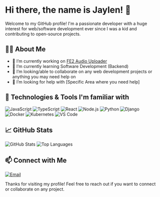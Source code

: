 # Hi there, the name is Jaylen! 👋

Welcome to my GitHub profile! I'm a passionate developer with a huge interest for web/software development ever since I was a kid and contributing to open-source projects.

## 🧑‍💻 About Me

- 🔭 I’m currently working on [FE2 Audio Uploader](https://github.com/jvqze/FE2-Audio-Uploader)
- 🌱 I’m currently learning Software Development (Backend)
- 👯 I’m looking/able to collaborate on any web development projects or anything you may need help on
- 🤔 I’m looking for help with [Specific Area where you need help]

## 🚀 Technologies & Tools I'm familiar with

![JavaScript](https://img.shields.io/badge/-JavaScript-333333?style=flat&logo=javascript)
![TypeScript](https://img.shields.io/badge/-TypeScript-333333?style=flat&logo=typescript)
![React](https://img.shields.io/badge/-React-333333?style=flat&logo=react)
![Node.js](https://img.shields.io/badge/-Node.js-333333?style=flat&logo=node.js)
![Python](https://img.shields.io/badge/-Python-333333?style=flat&logo=python)
![Django](https://img.shields.io/badge/-Django-333333?style=flat&logo=django)
![Docker](https://img.shields.io/badge/-Docker-333333?style=flat&logo=docker)
![Kubernetes](https://img.shields.io/badge/-Kubernetes-333333?style=flat&logo=kubernetes)
![VS Code](https://img.shields.io/badge/-VS%20Code-333333?style=flat&logo=visual-studio-code)

## 📈 GitHub Stats

![GitHub Stats](https://github-readme-stats.vercel.app/api?username=jvqze&show_icons=true&theme=radical)
![Top Languages](https://github-readme-stats.vercel.app/api/top-langs/?username=jvqze&layout=compact&theme=radical)

## 📫 Connect with Me
[![Email](https://img.shields.io/badge/-Email-D14836?style=flat&logo=gmail&logoColor=white)](mailto:me@jaylen.nyc)

Thanks for visiting my profile! Feel free to reach out if you want to connect or collaborate on any project.
